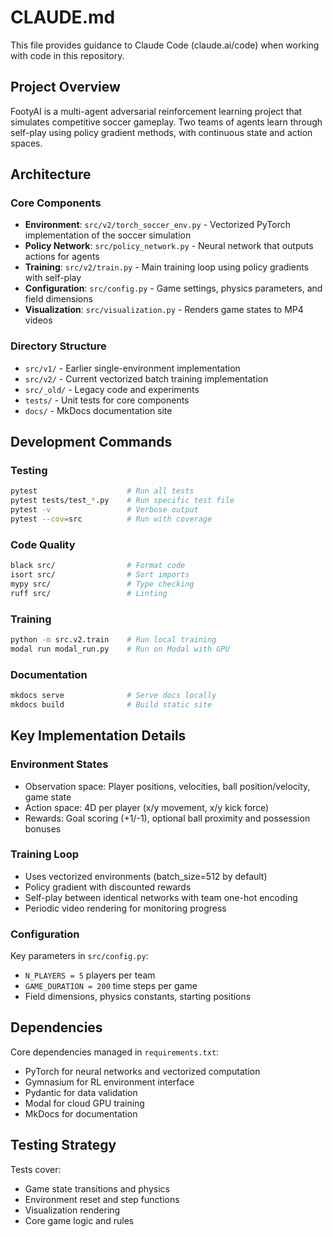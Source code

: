 # CLAUDE.md

This file provides guidance to Claude Code (claude.ai/code) when working with code in this repository.

## Project Overview
FootyAI is a multi-agent adversarial reinforcement learning project that simulates competitive soccer gameplay. Two teams of agents learn through self-play using policy gradient methods, with continuous state and action spaces.

## Architecture

### Core Components
- **Environment**: `src/v2/torch_soccer_env.py` - Vectorized PyTorch implementation of the soccer simulation
- **Policy Network**: `src/policy_network.py` - Neural network that outputs actions for agents
- **Training**: `src/v2/train.py` - Main training loop using policy gradients with self-play
- **Configuration**: `src/config.py` - Game settings, physics parameters, and field dimensions
- **Visualization**: `src/visualization.py` - Renders game states to MP4 videos

### Directory Structure
- `src/v1/` - Earlier single-environment implementation
- `src/v2/` - Current vectorized batch training implementation
- `src/_old/` - Legacy code and experiments
- `tests/` - Unit tests for core components
- `docs/` - MkDocs documentation site

## Development Commands

### Testing
```bash
pytest                    # Run all tests
pytest tests/test_*.py    # Run specific test file
pytest -v                 # Verbose output
pytest --cov=src          # Run with coverage
```

### Code Quality
```bash
black src/                # Format code
isort src/                # Sort imports
mypy src/                 # Type checking
ruff src/                 # Linting
```

### Training
```bash
python -m src.v2.train    # Run local training
modal run modal_run.py    # Run on Modal with GPU
```

### Documentation
```bash
mkdocs serve              # Serve docs locally
mkdocs build              # Build static site
```

## Key Implementation Details

### Environment States
- Observation space: Player positions, velocities, ball position/velocity, game state
- Action space: 4D per player (x/y movement, x/y kick force)
- Rewards: Goal scoring (+1/-1), optional ball proximity and possession bonuses

### Training Loop
- Uses vectorized environments (batch_size=512 by default)
- Policy gradient with discounted rewards
- Self-play between identical networks with team one-hot encoding
- Periodic video rendering for monitoring progress

### Configuration
Key parameters in `src/config.py`:
- `N_PLAYERS = 5` players per team
- `GAME_DURATION = 200` time steps per game
- Field dimensions, physics constants, starting positions

## Dependencies
Core dependencies managed in `requirements.txt`:
- PyTorch for neural networks and vectorized computation
- Gymnasium for RL environment interface
- Pydantic for data validation
- Modal for cloud GPU training
- MkDocs for documentation

## Testing Strategy
Tests cover:
- Game state transitions and physics
- Environment reset and step functions
- Visualization rendering
- Core game logic and rules